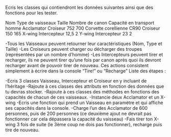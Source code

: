 Ecris les classes qui contiendront les données suivantes ainsi que des fonctions pour les tester.

Nom Type de vaisseaux Taille Nombre de canon Capacité en transport homme Acclamator Croiseur 752 700 Corvette corellienne CR90 Croiseur 150 165 X-wing Intercepteur 12,5 2
Y-wing Intercepteur 23 2

-Tous les Vaisseaux peuvent retourner leur caractéristiques (Nom, Type et Taille)
-Les Croiseurs peuvent charger ou décharger des troupes (représentées par un nombre d’homme)
-Les Intercepteurs peuvent tirer et recharger, ils ne peuvent tirer qu’une fois par canon après quoi ils devront recharger avant de pouvoir tirer de nouveau. Ces actions consistent simplement à écrire dans la console “Tire!” ou “Recharge”
Liste des étapes :

-Ecris 3 classes Vaisseau, Intercepteur et Croiseur en y incluant de l’héritage
-Rajoute à ces classes des attributs en fonction des données que tu devras stocker.
-Rajoute à ces classes des méthodes en fonctions des capacités de chacun de ces vaisseaux.
-Instancie deux Acclamator et un X-wing
-Ecris une fonction qui prend un Vaisseau en paramètre et qui affiche ses capacités dans la console.
-Charge l’un des Acclamator de 600 personnes, puis de 200 personnes (ce deuxième ajout ne devrait pas fonctionner car cela dépassera la capacité du vaisseau)
-Fais tirer ton X-wing 3 fois de suite (le 3ème coup ne dois pas fonctionner), recharge puis tire de nouveau.
